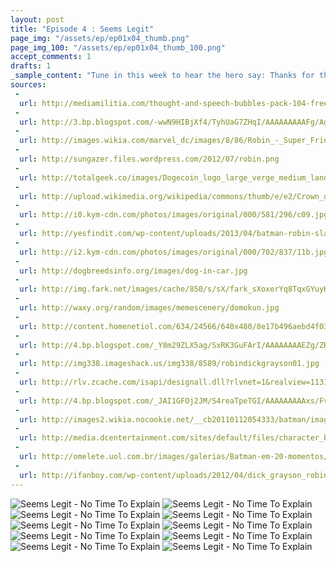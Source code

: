 ```yaml
---
layout: post
title: "Episode 4 : Seems Legit"
page_img: "/assets/ep/ep01x04_thumb.png"
page_img_100: "/assets/ep/ep01x04_thumb_100.png"
accept_comments: 1
drafts: 1
_sample_content: "Tune in this week to hear the hero say: Thanks for the ride, creepy dog."
sources:
 - 
  url: http://mediamilitia.com/thought-and-speech-bubbles-pack-104-free-vectors-and-images/
 - 
  url: http://3.bp.blogspot.com/-wwN9HIBjXf4/TyhUaG7ZHqI/AAAAAAAAAFg/AgMtJWkTAZ8/s1600/achievement_unlocked_2-1.jpg
 - 
  url: http://images.wikia.com/marvel_dc/images/8/86/Robin_-_Super_Friends_01.jpg
 - 
  url: http://sungazer.files.wordpress.com/2012/07/robin.png
 - 
  url: http://totalgeek.co/images/Dogecoin_logo_large_verge_medium_landscape.png
 - 
  url: http://upload.wikimedia.org/wikipedia/commons/thumb/e/e2/Crown_of_Orl%C3%A9ans.svg/363px-Crown_of_Orl%C3%A9ans.svg.png
 - 
  url: http://i0.kym-cdn.com/photos/images/original/000/581/296/c09.jpg
 - 
  url: http://yesfindit.com/wp-content/uploads/2013/04/batman-robin-slap-se2y3xby.jpg
 - 
  url: http://i2.kym-cdn.com/photos/images/original/000/702/837/11b.jpg
 - 
  url: http://dogbreedsinfo.org/images/dog-in-car.jpg
 - 
  url: http://img.fark.net/images/cache/850/s/sX/fark_sXoxerYq8TqxGYuyK7C3ajTvMdQ.jpg?t=0Ak4l55CsE7qlqUfDEAPNA&f=1411358400.jpg
 - 
  url: http://waxy.org/random/images/memescenery/domokun.jpg
 - 
  url: http://content.homenetiol.com/634/24566/640x480/8e17b496aebd4f03af9f997117cecbe2.jpg
 - 
  url: http://4.bp.blogspot.com/_Y8m29ZLX5ag/SxRK3GuFArI/AAAAAAAAEZg/ZRqTUl48tP0/s1600/ROBIN+1950s+5x7.jpg
 - 
  url: http://img338.imageshack.us/img338/8589/robindickgrayson01.jpg
 - 
  url: http://rlv.zcache.com/isapi/designall.dll?rlvnet=1&realview=113158993915508071&design=035a5873-9fe4-4206-adc8-d779a93a3f06&style=basic_tshirt_light&size=a_l&max_dim=512.jpeg
 - 
  url: http://4.bp.blogspot.com/_JAI1GFOj2JM/S4reaTpeTGI/AAAAAAAAAxs/FvMw_ef8G9g/s640/Batman181-15-16.jpg
 - 
  url: http://images2.wikia.nocookie.net/__cb20110112054333/batman/images/a/a3/NealAdamsBatman.jpg
 - 
  url: http://media.dcentertainment.com/sites/default/files/character_bio-batman_576.png
 - 
  url: http://omelete.uol.com.br/images/galerias/Batman-em-20-momentos/Batman-por-Marshall-Rogers.png
 - 
  url: http://ifanboy.com/wp-content/uploads/2012/04/dick_grayson_robin_by_Benjaminjuan.jpg
---
```



<div style="margin-left: auto; margin-right: auto; width: 600px;">
	<img src="/assets/ep/ep01x04_01.png" alt="Seems Legit - No Time To Explain" />
	<img src="/assets/ep/ep01x04_02.png" alt="Seems Legit - No Time To Explain" />
	<img src="/assets/ep/ep01x04_03.png" alt="Seems Legit - No Time To Explain" />
	<img src="/assets/ep/ep01x04_04.png" alt="Seems Legit - No Time To Explain" />
	<img src="/assets/ep/ep01x04_05.png" alt="Seems Legit - No Time To Explain" />
  <img src="/assets/ep/ep01x04_06.png" alt="Seems Legit - No Time To Explain" />
  <img src="/assets/ep/ep01x04_07.png" alt="Seems Legit - No Time To Explain" />
  <img src="/assets/ep/ep01x04_08.png" alt="Seems Legit - No Time To Explain" />
  <img src="/assets/ep/ep01x04_09.png" alt="Seems Legit - No Time To Explain" />
  <img src="/assets/ep/ep01x04_10.png" alt="Seems Legit - No Time To Explain" />
</div>